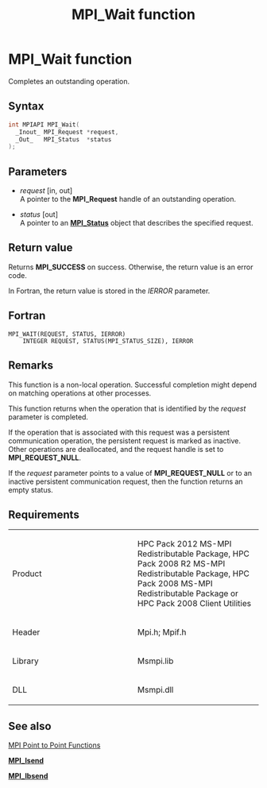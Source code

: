 ﻿---
title: MPI_Wait function
TOCTitle: MPI_Wait function
ms:assetid: 516ab401-2b6b-45db-9815-34d75b9c4c3b
ms:mtpsurl: https://msdn.microsoft.com/en-us/library/Dn520589(v=VS.85)
ms:contentKeyID: 59361060
ms.date: 03/28/2018
mtps_version: v=VS.85
f1_keywords:
- MPI_WAIT
- mpif/MPI_Wait
- mpi/MPI_WAIT
dev_langs:
- C++
- C
api_location:
- Msmpi.dll
api_name:
- MPI_Wait
api_type:
- DLLExport
product:
- Windows
topic_type:
- apiref
- kbSyntax
product_family_name: VS
ROBOTS: INDEX,FOLLOW
---

# MPI\_Wait function

Completes an outstanding operation.

## Syntax

``` c++
int MPIAPI MPI_Wait(
  _Inout_ MPI_Request *request,
  _Out_   MPI_Status  *status
);
```

## Parameters

  - *request* \[in, out\]  
    A pointer to the **MPI\_Request** handle of an outstanding operation.

  - *status* \[out\]  
    A pointer to an [**MPI\_Status**](mpi-status-structure.md) object that describes the specified request.

## Return value

Returns **MPI\_SUCCESS** on success. Otherwise, the return value is an error code.

In Fortran, the return value is stored in the *IERROR* parameter.

## Fortran

    MPI_WAIT(REQUEST, STATUS, IERROR)
        INTEGER REQUEST, STATUS(MPI_STATUS_SIZE), IERROR

## Remarks

This function is a non-local operation. Successful completion might depend on matching operations at other processes.

This function returns when the operation that is identified by the *request* parameter is completed.

If the operation that is associated with this request was a persistent communication operation, the persistent request is marked as inactive. Other operations are deallocated, and the request handle is set to **MPI\_REQUEST\_NULL**.

If the *request* parameter points to a value of **MPI\_REQUEST\_NULL** or to an inactive persistent communication request, then the function returns an empty status.

## Requirements

<table>
<colgroup>
<col style="width: 50%" />
<col style="width: 50%" />
</colgroup>
<tbody>
<tr class="odd">
<td><p>Product</p></td>
<td><p>HPC Pack 2012 MS-MPI Redistributable Package, HPC Pack 2008 R2 MS-MPI Redistributable Package, HPC Pack 2008 MS-MPI Redistributable Package or HPC Pack 2008 Client Utilities</p></td>
</tr>
<tr class="even">
<td><p>Header</p></td>
<td>Mpi.h;
Mpif.h</td>
</tr>
<tr class="odd">
<td><p>Library</p></td>
<td>Msmpi.lib</td>
</tr>
<tr class="even">
<td><p>DLL</p></td>
<td>Msmpi.dll</td>
</tr>
</tbody>
</table>


## See also

[MPI Point to Point Functions](mpi-point-to-point-functions.md)

[**MPI\_Isend**](mpi-isend-function.md)

[**MPI\_Ibsend**](mpi-ibsend-function.md)

